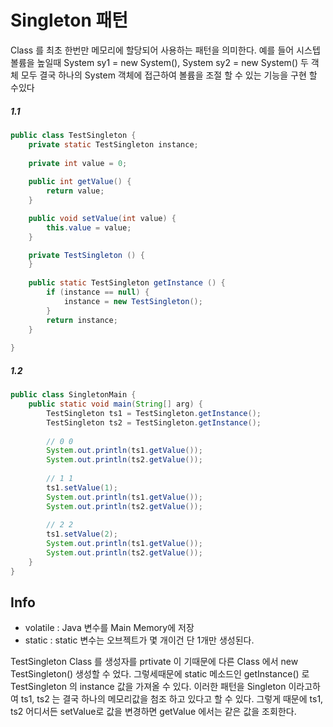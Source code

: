 # Singleton 패턴
Class 를 최초 한번만 메모리에 할당되어 사용하는 패턴을 의미한다. 예를 들어 시스텝 볼륨을 높일때 System sy1 = new System(), System sy2 = new System() 두 객체 모두 결국 하나의 System 객체에 접근하여 볼륨을 조절 할 수 있는 기능을 구현 할 수있다

##### 1.1
````java
public class TestSingleton {
	private static TestSingleton instance;
	
	private int value = 0;
	
	public int getValue() {
		return value;
	}

	public void setValue(int value) {
		this.value = value;
	}

	private TestSingleton () {
	}
	
	public static TestSingleton getInstance () {
		if (instance == null) {
			instance = new TestSingleton();
		}
		return instance;
	}
	
}
````
##### 1.2
````java
public class SingletonMain {
	public static void main(String[] arg) {
		TestSingleton ts1 = TestSingleton.getInstance();
		TestSingleton ts2 = TestSingleton.getInstance();
	
		// 0 0
		System.out.println(ts1.getValue());
		System.out.println(ts2.getValue());
		
		// 1 1
		ts1.setValue(1);
		System.out.println(ts1.getValue());
		System.out.println(ts2.getValue());
		
		// 2 2
		ts1.setValue(2);
		System.out.println(ts1.getValue());
		System.out.println(ts2.getValue());
	}
}
````

## Info
- volatile : Java 변수를 Main Memory에 저장
- static : static 변수는 오브젝트가 몇 개이건 단 1개만 생성된다.

TestSingleton Class 를 생성자를 prtivate 이 기때문에 다른 Class 에서 new TestSingleton() 생성할 수 었다. 그렇세때문에 static 메소드인 getInstance() 로 TestSingleton 의 instance 값을 가져올 수 있다. 이러한 패턴을 Singleton 이라고하여 ts1, ts2 는 결국 하나의 메모리값을 첨조 하고 있다고 할 수 있다. 그렇게 때문에 ts1, ts2 어디서든 setValue로 값을 변경하면 getValue 에서는 같은 값을 조회한다.